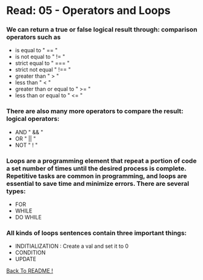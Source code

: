 # Read: 05 - Operators and Loops

### We can return a true or false logical result through: comparison operators such as
* is equal to " == "
* is not equal to " != "
* strict equal to " === "
* strict not equal " !== "
* greater than " > "
* less than " < "
* greater than or equal to " >= "
* less than or equal to " <= "

### There are also many more operators to compare the result: logical operators:
* AND " && "
* OR " || "
* NOT " ! "

### Loops are a programming element that repeat a portion of code a set number of times until the desired process is complete. Repetitive tasks are common in programming, and loops are essential to save time and minimize errors. There are several types:
* FOR
* WHILE
* DO WHILE

### All kinds of loops sentences contain three important things:
* INDITIALIZATION : Create a val and set it to 0
* CONDITION
* UPDATE

[ Back To README !]( https://yousefabujalboush.github.io/reading-notes/ )
